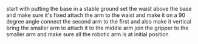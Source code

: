 start with putting the base in a stable ground 
set the waist above the base and make sure it's fixed
attach the arm to the waist and make it on a 90 degree angle 
connect the second arm to the first and also make it vertical
bring the smaller arm to attach it to the middle arm
join the gripper to the smaller arm and make sure all the robotic arm is at initial position
